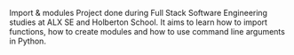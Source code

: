 Import & modules
Project done during Full Stack Software Engineering studies at ALX SE and Holberton School. It aims to learn how to import functions, how to create modules and how to use command line arguments in Python.
